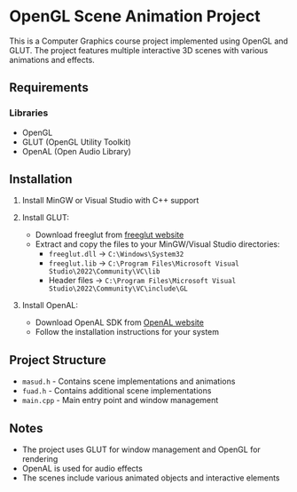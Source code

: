 # OpenGL Scene Animation Project

This is a Computer Graphics course project implemented using OpenGL and GLUT. The project features multiple interactive 3D scenes with various animations and effects.

## Requirements

### Libraries
- OpenGL
- GLUT (OpenGL Utility Toolkit)
- OpenAL (Open Audio Library)

## Installation
1. Install MinGW or Visual Studio with C++ support
2. Install GLUT:
   - Download freeglut from [freeglut website](https://www.transmissionzero.co.uk/software/freeglut-devel/)
   - Extract and copy the files to your MinGW/Visual Studio directories:
     - `freeglut.dll` → `C:\Windows\System32`
     - `freeglut.lib` → `C:\Program Files\Microsoft Visual Studio\2022\Community\VC\lib`
     - Header files → `C:\Program Files\Microsoft Visual Studio\2022\Community\VC\include\GL`

3. Install OpenAL:
   - Download OpenAL SDK from [OpenAL website](https://openal.org/downloads/)
   - Follow the installation instructions for your system

## Project Structure
- `masud.h` - Contains scene implementations and animations
- `fuad.h` - Contains additional scene implementations
- `main.cpp` - Main entry point and window management

## Notes
- The project uses GLUT for window management and OpenGL for rendering
- OpenAL is used for audio effects
- The scenes include various animated objects and interactive elements 